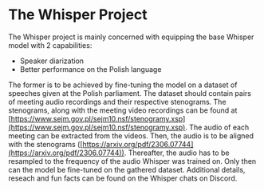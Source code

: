# The Whisper Project

The Whisper project is mainly concerned with equipping the base Whisper model with 2 capabilities:
- Speaker diarization
- Better performance on the Polish language

The former is to be achieved by fine-tuning the model on a dataset of speeches given at the Polish parliament. The dataset should contain pairs of meeting audio recordings and their respective stenograms. The stenograms, along with the meeting video recordings can be found at [https://www.sejm.gov.pl/sejm10.nsf/stenogramy.xsp](https://www.sejm.gov.pl/sejm10.nsf/stenogramy.xsp). The audio of each meeting can be extracted from the videos. Then, the audio is to be aligned with the stenograms ([https://arxiv.org/pdf/2306.07744](https://arxiv.org/pdf/2306.07744)). Thereafter, the audio has to be resampled to the frequency of the audio Whisper was trained on. Only then can the model be fine-tuned on the gathered dataset. Additional details, reseach and fun facts can be found on the Whisper chats on Discord.
